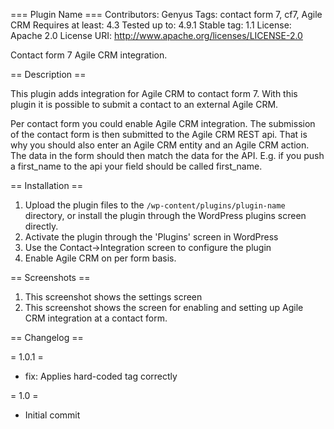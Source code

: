 === Plugin Name ===
Contributors: Genyus
Tags: contact form 7, cf7, Agile CRM
Requires at least: 4.3
Tested up to: 4.9.1
Stable tag: 1.1
License: Apache 2.0
License URI: http://www.apache.org/licenses/LICENSE-2.0

Contact form 7 Agile CRM integration.

== Description ==

This plugin adds integration for Agile CRM to contact form 7. With this plugin it is possible to submit a contact to an external Agile CRM.

Per contact form you could enable Agile CRM integration. The submission of the contact form is then submitted to the Agile CRM REST api. That is why you should also enter an Agile CRM entity and an Agile CRM action. The data in the form should then match the data for the API. E.g. if you push a first_name to the api your field should be called first_name.

== Installation ==

1. Upload the plugin files to the `/wp-content/plugins/plugin-name` directory, or install the plugin through the WordPress plugins screen directly.
1. Activate the plugin through the 'Plugins' screen in WordPress
1. Use the Contact->Integration screen to configure the plugin
1. Enable Agile CRM on per form basis.


== Screenshots ==

1. This screenshot shows the settings screen
2. This screenshot shows the screen for enabling and setting up Agile CRM integration at a contact form.

== Changelog ==

= 1.0.1 =
* fix: Applies hard-coded tag correctly

= 1.0 =
* Initial commit
